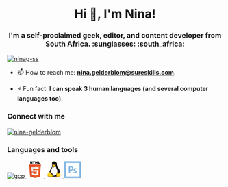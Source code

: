 <h1 align="center">Hi 👋, I'm Nina!</h1>
<h3 align="center">I'm a self-proclaimed geek, editor, and content developer from South Africa. :sunglasses: :south_africa:</h3>

<p align="left"> <a href="https://github.com/ryo-ma/github-profile-trophy"><img src="https://github-profile-trophy.vercel.app/?username=ninag-ss" alt="ninag-ss" /></a> </p>

- 📫 How to reach me: **nina.gelderblom@sureskills.com**.

- ⚡ Fun fact: **I can speak 3 human languages (and several computer languages too).**

<h3 align="left">Connect with me</h3>
<p align="left">
<a href="https://linkedin.com/in/nina-gelderblom" target="blank"><img align="center" src="https://raw.githubusercontent.com/rahuldkjain/github-profile-readme-generator/master/src/images/icons/Social/linked-in-alt.svg" alt="nina-gelderblom" height="30" width="40" /></a>
</p>

<h3 align="left">Languages and tools</h3>
<p align="left"> <a href="https://cloud.google.com" target="_blank" rel="noreferrer"> <img src="https://www.vectorlogo.zone/logos/google_cloud/google_cloud-icon.svg" alt="gcp" width="40" height="40"/> </a> <a href="https://www.w3.org/html/" target="_blank" rel="noreferrer"> <img src="https://raw.githubusercontent.com/devicons/devicon/master/icons/html5/html5-original-wordmark.svg" alt="html5" width="40" height="40"/> </a> <a href="https://www.linux.org/" target="_blank" rel="noreferrer"> <img src="https://raw.githubusercontent.com/devicons/devicon/master/icons/linux/linux-original.svg" alt="linux" width="40" height="40"/> </a> <a href="https://www.photoshop.com/en" target="_blank" rel="noreferrer"> <img src="https://raw.githubusercontent.com/devicons/devicon/master/icons/photoshop/photoshop-line.svg" alt="photoshop" width="40" height="40"/> </a> </p>
